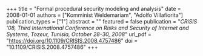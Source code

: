 +++
title = "Formal procedural security modeling and analysis"
date = 2008-01-01
authors = ["Komminist Weldemariam", "Adolfo Villafiorita"]
publication_types = ["1"]
abstract = ""
featured = false
publication = "*CRiSIS '08, Third International Conference on Risks and Security of Internet and Systems, Tozeur, Tunisia, October 28-30, 2008*"
url_pdf = "https://doi.org/10.1109/CRISIS.2008.4757486"
doi = "10.1109/CRISIS.2008.4757486"
+++

